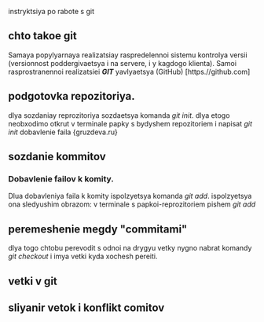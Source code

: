 instryktsiya po rabote s git

## chto takoe git
Samaya popylyarnaya realizatsiay raspredelennoi sistemu kontrolya versii (versionnost poddergivaetsya i na servere, i y kagdogo klienta). Samoi rasprostranennoi realizatsiei ***GIT*** yavlyaetsya (GitHub) [https.//github.com]

## podgotovka repozitoriya. 
dlya sozdaniay reprozitoriya sozdaetsya komanda *git init*. dlya etogo neobxodimo otkrut v terminale papky s bydyshem repozitoriem i napisat *git init* 
dobavlenie faila {gruzdeva.ru}
## sozdanie kommitov


### Dobavlenie failov k komity. 
Dlua dobavleniya faila k komity ispolzyetsya komanda *git add*. ispolzyetsya ona sledyushim obrazom: v terminale s papkoi-reprozitoriem pishem *git add <nazvanie faila>*

## peremeshenie megdy "commitami" 
dlya togo chtobu perevodit s odnoi na drygyu vetky nygno nabrat komandy *git checkout* i imya vetki kyda xochesh pereiti.


## vetki v git 

## sliyanir vetok i konflikt comitov